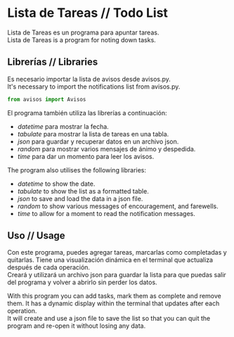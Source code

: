 # Lista de Tareas // Todo List

Lista de Tareas es un programa para apuntar tareas.  
Lista de Tareas is a program for noting down tasks.  

## Librerías // Libraries

Es necesario importar la lista de avisos desde avisos.py.  
It's necessary to import the notifications list from avisos.py.  

```python
from avisos import Avisos
```

El programa también utiliza las librerías a continuación:
- *datetime* para mostrar la fecha. 
- *tabulate* para mostrar la lista de tareas en una tabla.
- *json* para guardar y recuperar datos en un archivo json. 
- *random* para mostrar varios mensajes de ánimo y despedida.
- *time* para dar un momento para leer los avisos.

The program also utilises the following libraries:
- *datetime* to show the date. 
- *tabulate* to show the list as a formatted table.
- *json* to save and load the data in a json file.
- *random* to show various messages of encouragement, and farewells.
- *time* to allow for a moment to read the notification messages.

## Uso // Usage

Con este programa, puedes agregar tareas, marcarlas como completadas y quitarlas. Tiene una visualización dinámica en el terminal que actualiza después de cada operación.  
Creará y utilizará un archivo json para guardar la lista para que puedas salir del programa y volver a abrirlo sin perder los datos.

With this program you can add tasks, mark them as complete and remove them. It has a dynamic display within the terminal that updates after each operation.  
It will create and use a json file to save the list so that you can quit the program and re-open it without losing any data.